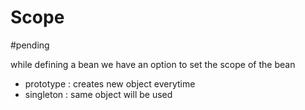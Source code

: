 # Scope 
#pending

while defining a bean we have an option to set the scope of the bean 
- prototype : creates new object everytime
- singleton : same object will be used

